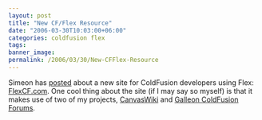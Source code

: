 ```yaml
---
layout: post
title: "New CF/Flex Resource"
date: "2006-03-30T10:03:00+06:00"
categories: coldfusion flex 
tags: 
banner_image: 
permalink: /2006/03/30/New-CFFlex-Resource
---
```


Simeon has <a href="http://www.simb.net/blog/index.cfm/2006/3/30/New-Flex-Resource-For-CF-Developers--FlexCFcom">posted</a> about a new site for ColdFusion developers using Flex: <a href="http://www.flexcf.com/CanvasWiki/index.cfm">FlexCF.com</a>. One cool thing about the site (if I may say so myself) is that it makes use of two of my projects, <a href="http://ray.camdenfamily.com/projects/canvas">CanvasWiki</a> and <a href="http://ray.camdenfamily.com/projects/galleon">Galleon ColdFusion Forums</a>.